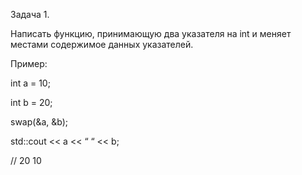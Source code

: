 Задача 1.

Написать функцию, принимающую два указателя на int и меняет местами содержимое данных указателей.

Пример:

int a = 10;

int b = 20;

swap(&a, &b);

std::cout << a << “ “ << b;

// 20 10